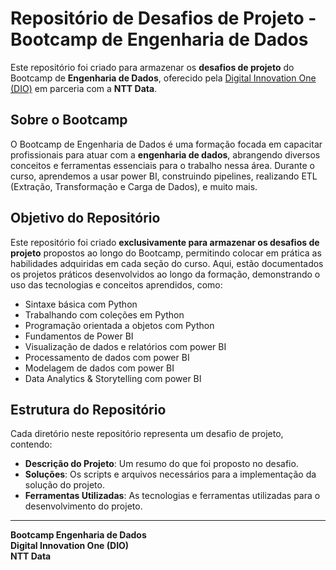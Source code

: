 # Repositório de Desafios de Projeto - Bootcamp de Engenharia de Dados

Este repositório foi criado para armazenar os **desafios de projeto** do Bootcamp de **Engenharia de Dados**, oferecido pela [Digital Innovation One (DIO)](https://www.dio.me/) em parceria com a **NTT Data**.

## Sobre o Bootcamp

O Bootcamp de Engenharia de Dados é uma formação focada em capacitar profissionais para atuar com a **engenharia de dados**, abrangendo diversos conceitos e ferramentas essenciais para o trabalho nessa área. Durante o curso, aprendemos a usar power BI, construindo pipelines, realizando ETL (Extração, Transformação e Carga de Dados), e muito mais.

## Objetivo do Repositório

Este repositório foi criado **exclusivamente para armazenar os desafios de projeto** propostos ao longo do Bootcamp, permitindo colocar em prática as habilidades adquiridas em cada seção do curso. Aqui, estão documentados os projetos práticos desenvolvidos ao longo da formação, demonstrando o uso das tecnologias e conceitos aprendidos, como:

- Sintaxe básica com Python
- Trabalhando com coleções em Python
- Programação orientada a objetos com Python
- Fundamentos de Power BI
- Visualização de dados e relatórios com power BI
- Processamento de dados com power BI
- Modelagem de dados com power BI
- Data Analytics & Storytelling com power BI

## Estrutura do Repositório

Cada diretório neste repositório representa um desafio de projeto, contendo:

- **Descrição do Projeto**: Um resumo do que foi proposto no desafio.
- **Soluções**: Os scripts e arquivos necessários para a implementação da solução do projeto.
- **Ferramentas Utilizadas**: As tecnologias e ferramentas utilizadas para o desenvolvimento do projeto.


---

**Bootcamp Engenharia de Dados**  
**Digital Innovation One (DIO)**  
**NTT Data**
